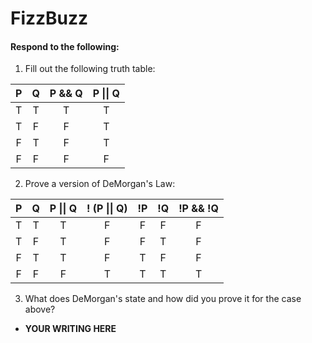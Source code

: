 # FizzBuzz
#### Respond to the following:

1. Fill out the following truth table:

| P  | Q  | P && Q | P \|\| Q |
|:--:|:--:|:------:|:--------:|
| T  | T  |    T   |     T    |
| T  | F  |    F   |     T    |
| F  | T  |    F   |     T    |
| F  | F  |    F   |     F    |


2. Prove a version of DeMorgan's Law:

| P  | Q  | P \|\| Q | ! (P \|\| Q) | !P | !Q | !P && !Q |
|:--:|:--:|:--------:|:------------:|:--:|:--:|:--------:|
| T  | T  |     T    |       F      |  F |  F |     F    |
| T  | F  |     T    |       F      |  F |  T |     F    |
| F  | T  |     T    |       F      |  T |  F |     F    |
| F  | F  |     F    |       T      |  T |  T |     T    |

3. What does DeMorgan's state and how did you prove it for the case above?
  * **YOUR WRITING HERE**
